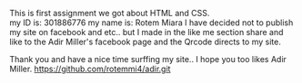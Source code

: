 This is first assignment we got about HTML and CSS. <br>
my ID is: 301886776
my name is: Rotem Miara
I have decided not to publish my site on facebook and etc.. but I made in the like me section share and like to the Adir Miller's facebook page
and the Qrcode directs to my site.

Thank you and have a nice time surffing my site.. I hope you too likes Adir Miller.
https://github.com/rotemmi4/adir.git
